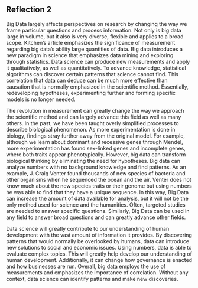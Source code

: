 
## Reflection 2

Big Data largely affects perspectives on research by changing the way we frame particular questions and process information. Not only is big data large in volume, but it also is very diverse, flexible and applies to a broad scope.  Kitchen’s article emphasizes the significance of measurement regarding big data’s ability large quantities of data. Big data introduces a new paradigm in science that emphasizes data mining and exploring through statistics. Data science can produce new measurements and apply it qualitatively, as well as quantitatively. To advance knowledge, statistical algorithms can discover certain patterns that science cannot find. This correlation that data can deduce can be much more effective than causation that is normally emphasized in the scientific method. Essentially, redeveloping hypotheses, experimenting further and forming specific models is no longer needed. 

The revolution in measurement can greatly change the way we approach the scientific method and can largely advance this field as well as many others. In the past, we have been taught overly simplified processes to describe biological phenomenon. As more experimentation is done in biology, findings stray further away from the original model. For example, although we learn about dominant and recessive genes through Mendel, more experimentation has found sex-linked genes and incomplete genes, where both traits appear phenotypically. However, big data can transform biological thinking by eliminating the need for hypotheses. Big data can analyze numbers with no background knowledge and find patterns. As an example, J. Craig Venter found thousands of new species of bacteria and other organisms when he sequenced the ocean and the air. Venter does not know much about the new species traits or their genome but using numbers he was able to find that they have a unique sequence. In this way, Big Data can increase the amount of data available for analysis, but it will not be the only method used for science and the humanities. Often, targeted studies are needed to answer specific questions. Similarly, Big Data can be used in any field to answer broad questions and can greatly advance other fields. 

Data science will greatly contribute to our understanding of human development with the vast amount of information it provides. By discovering patterns that would normally be overlooked by humans, data can introduce new solutions to social and economic issues. Using numbers, data is able to evaluate complex topics.  This will greatly help develop our understanding of human development. Additionally, it can change how governance is enacted and how businesses are run. Overall, big data employs the use of measurements and emphasizes the importance of correlation. Without any context, data science can identify patterns and make new discoveries. 
